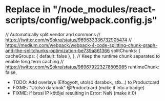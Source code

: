 # Replace in "/node_modules/react-scripts/config/webpack.config.js"

// Automatically split vendor and commons
// https://twitter.com/wSokra/status/969633336732905474
// https://medium.com/webpack/webpack-4-code-splitting-chunk-graph-and-the-splitchunks-optimization-be739a861366
splitChunks: {
  cacheGroups: {
    default: false
  },
},
// Keep the runtime chunk separated to enable long term caching
// https://twitter.com/wSokra/status/969679223278505985
runtimeChunk: false,



- TODO: Add overlays (Elfogyott, utolsó darabok, stb...) to Productcard
- FIXME: "Utolsó darabok" @Productcard (make it into a badge)
- FIXME: if brosi IP kötőjel resulting in Error: NaN (make it 0)